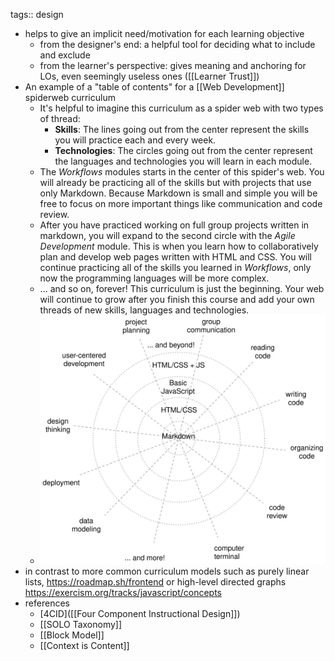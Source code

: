 tags:: design

- helps to give an implicit need/motivation for each learning objective
	- from the designer's end: a helpful tool for deciding what to include and exclude
	- from the learner's perspective: gives meaning and anchoring for LOs, even seemingly useless ones ([[Learner Trust]])
- An example of a "table of contents" for a [[Web Development]] spiderweb curriculum
	- It's helpful to imagine this curriculum as a spider web with two types of thread:
		- **Skills**: The lines going out from the center represent the skills you will practice each and every week.
		- **Technologies**: The circles going out from the center represent the languages and technologies you will learn in each module.
	- The *Workflows* modules starts in the center of this spider's web. You will already be practicing all of the skills but with projects that use only Markdown. Because Markdown is small and simple you will be free to focus on more important things like communication and code review.
	- After you have practiced working on full group projects written in markdown, you will expand to the second circle with the *Agile Development* module. This is when you learn how to collaboratively plan and develop web pages written with HTML and CSS. You will continue practicing all of the skills you learned in *Workflows*, only now the programming languages will be more complex.
	- ... and so on, forever! This curriculum is just the beginning. Your web will continue to grow after you finish this course and add your own threads of new skills, languages and technologies.
	- ![web dev curriculum spider web](../assets/curriculum-spider-web_1677357291916_0.svg)
- in contrast to more common curriculum models such as purely linear lists, https://roadmap.sh/frontend or high-level directed graphs https://exercism.org/tracks/javascript/concepts
- references
	- [4CID]([[Four Component Instructional Design]])
	- [[SOLO Taxonomy]]
	- [[Block Model]]
	- [[Context is Content]]
